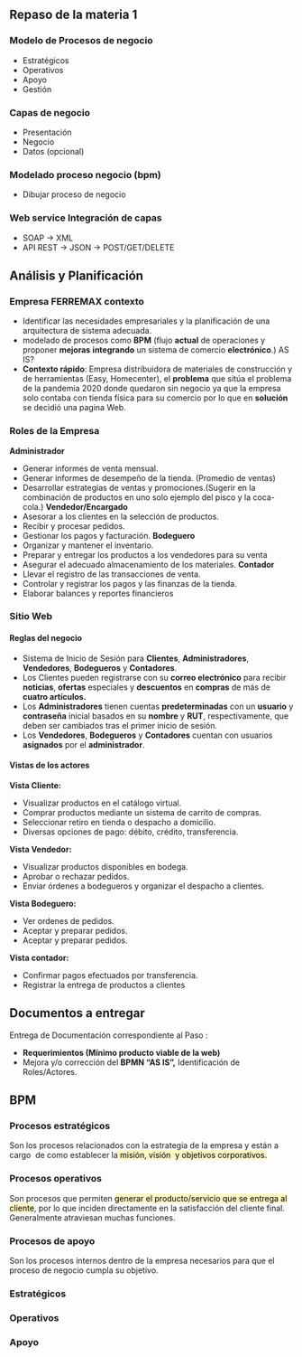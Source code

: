 ## Repaso de la materia 1
### Modelo de Procesos de negocio
- Estratégicos
- Operativos
- Apoyo
- Gestión
### Capas de negocio
- Presentación
- Negocio
- Datos (opcional)

### Modelado proceso negocio (bpm)
- Dibujar proceso de negocio
### Web service Integración de capas
- SOAP -> XML
- API REST -> JSON -> POST/GET/DELETE

## Análisis y Planificación
### Empresa FERREMAX contexto
- Identificar las necesidades empresariales y la planificación de una arquitectura de sistema adecuada.
- modelado de procesos como **BPM** (flujo **actual** de operaciones y proponer **mejoras** **integrando** un sistema de comercio **electrónico**.) AS IS?
- **Contexto rápido**: Empresa distribuidora de materiales de construcción y de herramientas (Easy, Homecenter), el **problema** que sitúa el problema de la pandemia 2020 donde quedaron sin negocio ya que la empresa solo contaba con tienda física para su comercio por lo que en **solución** se decidió una pagina Web.


### Roles de la Empresa
**Administrador** 
- Generar informes de venta mensual. 
- Generar informes de desempeño de la tienda. (Promedio de ventas)
- Desarrollar estrategias de ventas y promociones.(Sugerir en la combinación de productos en uno solo ejemplo del pisco y la coca-cola.)
**Vendedor/Encargado**
- Asesorar a los clientes en la selección de productos.
- Recibir y procesar pedidos.
- Gestionar los pagos y facturación.
**Bodeguero**
- Organizar y mantener el inventario.
- Preparar y entregar los productos a los vendedores para su venta
- Asegurar el adecuado almacenamiento de los materiales.
**Contador**
- Llevar el registro de las transacciones de venta.
- Controlar y registrar los pagos y las finanzas de la tienda.
- Elaborar balances y reportes financieros

### Sitio Web
#### Reglas del negocio
- Sistema de Inicio de Sesión para **Clientes**, **Administradores**, **Vendedores**, **Bodegueros** y **Contadores**.
- Los Clientes pueden registrarse con su **correo electrónico** para recibir **noticias**, **ofertas** especiales y **descuentos** en **compras** de más de **cuatro artículos.**
- Los **Administradores** tienen cuentas **predeterminadas** con un **usuario** y **contraseña** inicial basados en su **nombre** y **RUT**, respectivamente, que deben ser cambiados tras el primer inicio de sesión.
- Los **Vendedores**, **Bodegueros** y **Contadores** cuentan con usuarios **asignados** por el **administrador**.
#### Vistas de los actores
**Vista Cliente:**
- Visualizar productos en el catálogo virtual.
- Comprar productos mediante un sistema de carrito de compras.
- Seleccionar retiro en tienda o despacho a domicilio.
- Diversas opciones de pago: débito, crédito, transferencia.

**Vista Vendedor:** 
- Visualizar productos disponibles en bodega.
- Aprobar o rechazar pedidos.
- Enviar órdenes a bodegueros y organizar el despacho a clientes.

**Vista Bodeguero:**
- Ver ordenes de pedidos.
- Aceptar y preparar pedidos.
- Aceptar y preparar pedidos.

**Vista contador:**
- Confirmar pagos efectuados por transferencia.
- Registrar la entrega de productos a clientes



## Documentos a entregar
Entrega de Documentación correspondiente al Paso : 
- **Requerimientos (Mínimo producto viable de la web)** 
- Mejora y/o corrección del **BPMN “AS IS”,** Identificación de Roles/Actores.



## BPM
### Procesos estratégicos
Son los procesos relacionados con la estrategia de la empresa y están a cargo  de como establecer la<mark style="background: #FFF3A3A6;"> misión, visión  y objetivos corporativos.</mark>

### Procesos operativos
Son procesos que permiten <mark style="background: #FFF3A3A6;">generar el producto/servicio que se entrega al cliente</mark>, por lo que inciden directamente en la satisfacción del cliente final. Generalmente atraviesan muchas funciones.

### Procesos de apoyo
Son los procesos internos dentro de la empresa necesarios para que el proceso de negocio cumpla su objetivo.


### Estratégicos

### Operativos

### Apoyo

